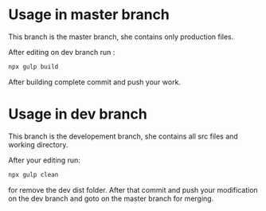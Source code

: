 # Usage in master branch

This branch is the master branch, she contains only production files.

After editing on dev branch run :

```javascript
npx gulp build
```

After building complete commit and push your work.

# Usage in dev branch

This branch is the developement branch, she contains all src files and working directory.

After your editing run:

```javascript
npx gulp clean
```
for remove the dev dist folder.
After that commit and push your modification on the dev branch and goto on the master branch for merging.
